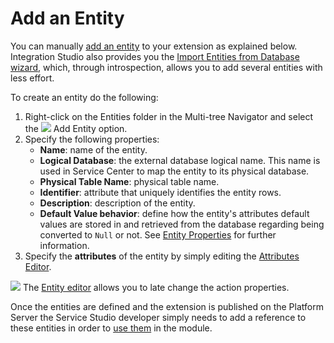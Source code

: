 # Add an Entity

You can manually [add an entity](https://github.com/danielmarquespt/docs-product/tree/e7ea3f444d5129dab245c69ab72ae091554bc4fb/src/extensibility-and-integration/integration-studio/managing-extensions/entity-define.md%3E) to your extension as explained below. Integration Studio also provides you the [Import Entities from Database wizard](https://github.com/danielmarquespt/docs-product/tree/e7ea3f444d5129dab245c69ab72ae091554bc4fb/src/extensibility-and-integration/integration-studio/managing-extensions/entity-import-from-database.md%3E), which, through introspection, allows you to add several entities with less effort.

To create an entity do the following:

1. Right-click on the Entities folder in the Multi-tree Navigator and select the ![](../../../../.gitbook/assets/entity.gif) Add Entity option.
2. Specify the following properties:
   * **Name**: name of the entity.
   * **Logical Database**: the external database logical name. This name is used in Service Center to map the entity to its physical database.
   * **Physical Table Name**: physical table name.
   * **Identifier**: attribute that uniquely identifies the entity rows.
   * **Description**: description of the entity.
   * **Default Value behavior**: define how the entity's attributes default values are stored in and retrieved from the database regarding being converted to `Null` or not. See [Entity Properties](https://github.com/danielmarquespt/docs-product/tree/e7ea3f444d5129dab245c69ab72ae091554bc4fb/src/ref/integration-studio/element-property/entity.md%3E) for further information.
3. Specify the **attributes** of the entity by simply editing the [Attributes Editor](https://github.com/danielmarquespt/docs-product/tree/e7ea3f444d5129dab245c69ab72ae091554bc4fb/src/ref/integration-studio/editor/attributes.md%3E).

![](../../../../.gitbook/assets/tip.gif) The [Entity editor](https://github.com/danielmarquespt/docs-product/tree/e7ea3f444d5129dab245c69ab72ae091554bc4fb/src/ref/integration-studio/editor/entity.md%3E) allows you to late change the action properties.

Once the entities are defined and the extension is published on the Platform Server the Service Studio developer simply needs to add a reference to these entities in order to [use them](https://github.com/danielmarquespt/docs-product/tree/e7ea3f444d5129dab245c69ab72ae091554bc4fb/src/extensibility-and-integration/integration-studio/extension-life-cycle/extension-use.md%3E) in the module.

